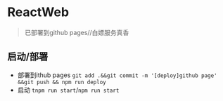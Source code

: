 # ReactWeb
> 已部署到github pages//白嫖服务真香

## 启动/部署
- 部署到ithub pages
    `git add .&&git commit -m '[deploy]github page' &&git push && npm run deploy`
- 启动
    `tnpm run start`/`npm run start`
